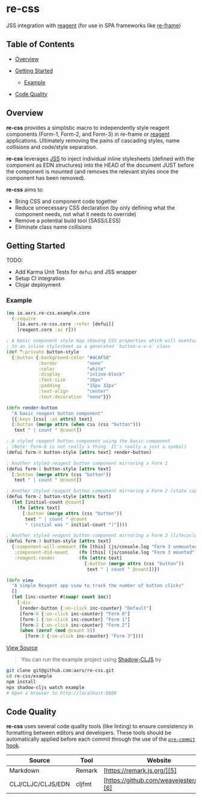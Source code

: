 # re-css

JSS integration with [reagent][1] (for use in SPA frameworks like [re-frame][2])

## Table of Contents

-   [Overview](#overview)

-   [Getting Started](#getting-started)

    -   [Example](#example)

-   [Code Quality](#code-quality)

## Overview

**re-css** provides a simplistic macro to independently style reagent components (Form-1, Form-2, and Form-3) in re-frame
or [reagent][1] applications. Ultimately removing the pains of cascading styles, name collisions and code/style separation.

**re-css** leverages [JSS][3] to inject individual inline stylesheets (defined with the component as EDN structures) into
the HEAD of the document JUST before the component is mounted (and removes the relevant styles once the
component has been removed).

**re-css** aims to:

-   Bring CSS and component code together
-   Reduce unnecessary CSS declaration (by only defining what the component needs, not what it needs to override)
-   Remove a potential build tool (SASS/LESS)
-   Eliminate class name collisions

## Getting Started

TODO:

-   Add Karma Unit Tests for `defui` and JSS wrapper
-   Setup CI integration
-   Clojar deployment

### Example

```clojure
(ns io.axrs.re-css.example.core
  (:require
    [io.axrs.re-css.core :refer [defui]]
    [reagent.core :as r]))

; A basic component style map showing CSS properties which will eventually be attached
; to an inline stylesheet as a generated `button-x-x-x` class
(def ^:private button-style
  {:button {:background-color "#4CAF50"
            :border           "none"
            :color            "white"
            :display          "inline-block"
            :font-size        "16px"
            :padding          "15px 32px"
            :text-align       "center"
            :text-decoration  "none"}})

(defn render-button
  "A basic reagent button component"
  [{:keys [css] :as attrs} text]
  [:button (merge attrs (when css (css "button")))
   text " | count " @count])

; A styled reagent button component using the basic component
; (Note: Form-0 is not really a thing. It's really a just a symbol)
(defui form-0 button-style [attrs text] render-button)

; Another styled reagent button component mirroring a Form 1
(defui form-1 button-style [attrs text]
  [:button (merge attrs (css "button"))
   text " | count " @count])

; Another styled reagent button component mirroring a Form 2 (state capturing)
(defui form-2 button-style [attrs text]
  (let [initial-count @count]
    (fn [attrs text]
      [:button (merge attrs (css "button"))
       text " | count " @count
       " (initial was " initial-count ")"])))

; Another styled reagent button component mirroring a Form 3 (lifecycle capturing)
(defui form-3 button-style [attrs text]
  {:component-will-unmount (fn [this] (js/console.log "Form 3 unmounted"))
   :component-did-mount    (fn [this] (js/console.log "Form 3 mounted"))
   :reagent-render         (fn [attrs text]
                             [:button (merge attrs (css "button"))
                              text " | count " @count])})

(defn view
  "A simple Reagent app view to track the number of button clicks"
  []
  (let [inc-counter #(swap! count inc)]
    [:div
     [render-button {:on-click inc-counter} "Default"]
     [form-0 {:on-click inc-counter} "Form 0"]
     [form-1 {:on-click inc-counter} "Form 1"]
     [form-2 {:on-click inc-counter} "Form 2"]
     (when (zero? (mod @count 5))
       [form-3 {:on-click inc-counter} "Form 3"])))
```

[View Source][4]

> You can run the example project using [Shadow-CLJS][7] by

```bash
git clone git@github.com:axrs/re-css.git
cd re-css/example
npm install
npx shadow-cljs watch example
# Open a browser to http://localhost:8080
```

## Code Quality

**re-css** uses several code quality tools (like linting) to ensure consistency in formatting between editors and developers.
These tools should be automatically applied before each commit through the use of the [`pre-commit` hook][12].

| Source            | Tool   | Website                                    |
| ----------------- | ------ | ------------------------------------------ |
| Markdown          | Remark | [https://remark.js.org/][5]                |
| CLJ/CLJC/CLJS/EDN | cljfmt | [https://github.com/weavejester/cljfmt][6] |

[1]: https://github.com/reagent-project/reagent

[2]: https://github.com/Day8/re-frame

[3]: https://github.com/cssinjs/jss

[4]: example/src/io/axrs/re_css/example/core.cljs

[5]: https://remark.js.org/

[6]: https://github.com/weavejester/cljfmt

[7]: http://shadow-cljs.org/

[8]: #overview

[9]: #getting-started

[10]: #example

[11]: #code-quality

[12]: githooks/pre-commit
